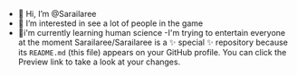- 👋 Hi, I’m @Sarailaree
- 👀 I’m interested in see a lot of people in the game
- 👥️i'm currently learning human science
-I'm trying to entertain everyone at the moment
Sarailaree/Sarailaree is a ✨ special ✨ repository because its `README.md` (this file) appears on your GitHub profile.
You can click the Preview link to take a look at your changes.
